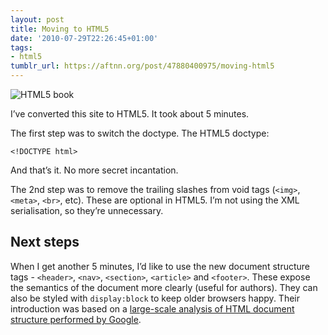 ```yaml
---
layout: post
title: Moving to HTML5
date: '2010-07-29T22:26:45+01:00'
tags:
- html5
tumblr_url: https://aftnn.org/post/47880400975/moving-html5
---
```

<p><img src="http://aftnn.org/stuff/journal_src/abookapart_html5.jpg" alt="HTML5 book"/></p>

<p>I&rsquo;ve converted this site to HTML5. It took about 5 minutes.</p>

<p>The first step was to switch the doctype. The HTML5 doctype:</p>

<pre><code class="html">&lt;!DOCTYPE html&gt;</code></pre>

<p>And that&rsquo;s it. No more secret incantation.</p>

<p>The 2nd step was to remove the trailing slashes from void tags (<code>&lt;img&gt;</code>, <code>&lt;meta&gt;</code>, <code>&lt;br&gt;</code>, etc). These are optional in HTML5. I&rsquo;m not using the XML serialisation, so they&rsquo;re unnecessary.</p>

<h2>Next steps</h2>

<p>When I get another 5 minutes, I&rsquo;d like to use the new document structure tags - <code>&lt;header&gt;</code>, <code>&lt;nav&gt;</code>, <code>&lt;section&gt;</code>, <code>&lt;article&gt;</code> and <code>&lt;footer&gt;</code>. These expose the semantics of the document more clearly (useful for authors). They can also be styled with <code>display:block</code> to keep older browsers happy. Their introduction was based on a <a href="http://code.google.com/webstats/index.html">large-scale analysis of HTML document structure performed by Google</a>.</p>
